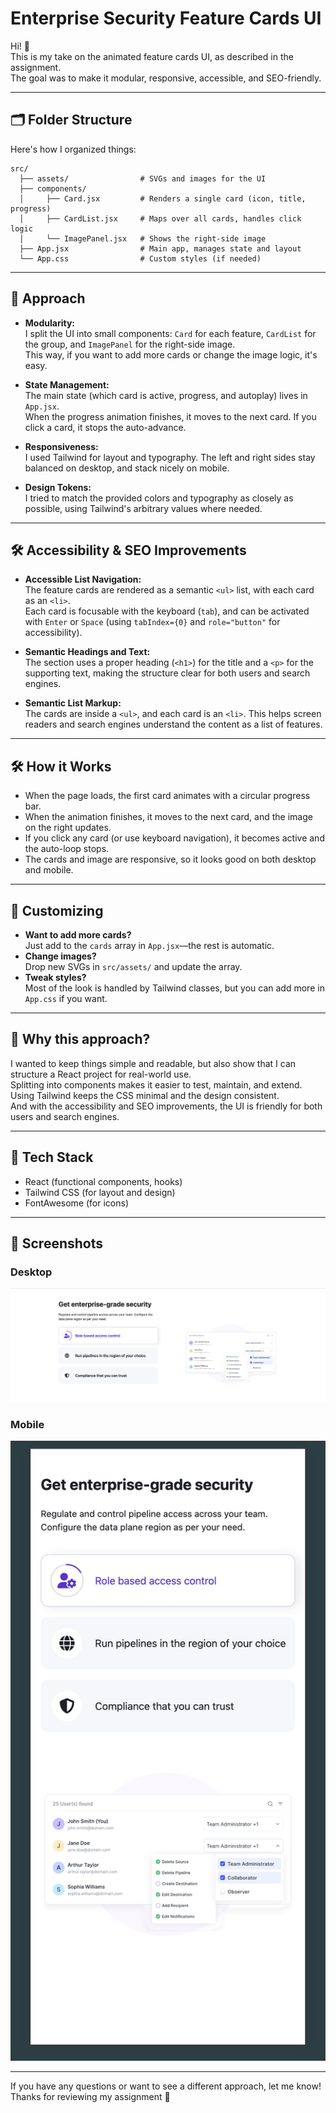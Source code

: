# Enterprise Security Feature Cards UI

Hi! 👋  
This is my take on the animated feature cards UI, as described in the assignment.  
The goal was to make it modular, responsive, accessible, and SEO-friendly.

---

## 🗂️ Folder Structure

Here's how I organized things:

```
src/
  ├── assets/                # SVGs and images for the UI
  ├── components/
  │     ├── Card.jsx         # Renders a single card (icon, title, progress)
  │     ├── CardList.jsx     # Maps over all cards, handles click logic
  │     └── ImagePanel.jsx   # Shows the right-side image
  ├── App.jsx                # Main app, manages state and layout
  └── App.css                # Custom styles (if needed)
```

---

## 🧩 Approach

- **Modularity:**  
  I split the UI into small components: `Card` for each feature, `CardList` for the group, and `ImagePanel` for the right-side image.  
  This way, if you want to add more cards or change the image logic, it's easy.

- **State Management:**  
  The main state (which card is active, progress, and autoplay) lives in `App.jsx`.  
  When the progress animation finishes, it moves to the next card. If you click a card, it stops the auto-advance.

- **Responsiveness:**  
  I used Tailwind for layout and typography. The left and right sides stay balanced on desktop, and stack nicely on mobile.

- **Design Tokens:**  
  I tried to match the provided colors and typography as closely as possible, using Tailwind's arbitrary values where needed.

---

## 🛠️ Accessibility & SEO Improvements

- **Accessible List Navigation:**  
  The feature cards are rendered as a semantic `<ul>` list, with each card as an `<li>`.  
  Each card is focusable with the keyboard (`tab`), and can be activated with `Enter` or `Space` (using `tabIndex={0}` and `role="button"` for accessibility).

- **Semantic Headings and Text:**  
  The section uses a proper heading (`<h1>`) for the title and a `<p>` for the supporting text, making the structure clear for both users and search engines.

- **Semantic List Markup:**  
  The cards are inside a `<ul>`, and each card is an `<li>`. This helps screen readers and search engines understand the content as a list of features.

---

## 🛠️ How it Works

- When the page loads, the first card animates with a circular progress bar.
- When the animation finishes, it moves to the next card, and the image on the right updates.
- If you click any card (or use keyboard navigation), it becomes active and the auto-loop stops.
- The cards and image are responsive, so it looks good on both desktop and mobile.

---

## 📝 Customizing

- **Want to add more cards?**  
  Just add to the `cards` array in `App.jsx`—the rest is automatic.
- **Change images?**  
  Drop new SVGs in `src/assets/` and update the array.
- **Tweak styles?**  
  Most of the look is handled by Tailwind classes, but you can add more in `App.css` if you want.

---

## 🤔 Why this approach?

I wanted to keep things simple and readable, but also show that I can structure a React project for real-world use.  
Splitting into components makes it easier to test, maintain, and extend.  
Using Tailwind keeps the CSS minimal and the design consistent.  
And with the accessibility and SEO improvements, the UI is friendly for both users and search engines.

---

## 🧰 Tech Stack

- React (functional components, hooks)
- Tailwind CSS (for layout and design)
- FontAwesome (for icons)

---

## 📸 Screenshots

### Desktop

![Desktop Screenshot](./screenshots/desktop.png)

### Mobile

![Mobile Screenshot](./screenshots/mobile.png)

---

If you have any questions or want to see a different approach, let me know!  
Thanks for reviewing my assignment 🙏
